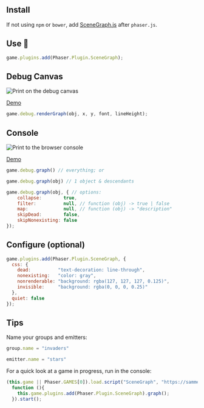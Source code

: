 Install
-------

If not using `npm` or `bower`, add [SceneGraph.js](dist/SceneGraph.js) after `phaser.js`.

Use 👾
---

```javascript
game.plugins.add(Phaser.Plugin.SceneGraph);
```

Debug Canvas
------------

![Print on the debug canvas](https://samme.github.io/phaser-plugin-scene-graph/screenshot1.png)

[Demo](https://samme.github.io/phaser-plugin-scene-graph/)

```javascript
game.debug.renderGraph(obj, x, y, font, lineHeight);
```

Console
-------

![Print to the browser console](https://samme.github.io/phaser-plugin-scene-graph/screenshot2.png)

[Demo](https://samme.github.io/phaser-plugin-scene-graph/)

```javascript
game.debug.graph() // everything; or

game.debug.graph(obj) // 1 object & descendants

game.debug.graph(obj, { // options:
    collapse:        true,
    filter:          null, // function (obj) -> true | false
    map:             null, // function (obj) -> "description"
    skipDead:        false,
    skipNonexisting: false
});
```

Configure (optional)
---------

```javascript
game.plugins.add(Phaser.Plugin.SceneGraph, {
  css: {
    dead:          "text-decoration: line-through",
    nonexisting:   "color: gray",
    nonrenderable: "background: rgba(127, 127, 127, 0.125)",
    invisible:     "background: rgba(0, 0, 0, 0.25)"
  },
  quiet: false
});
```

Tips
----

Name your groups and emitters:

```javascript
group.name = "invaders"

emitter.name = "stars"
```

For a quick look at a game in progress, run in the console:

```javascript
(this.game || Phaser.GAMES[0]).load.script("SceneGraph", "https://samme.github.io/phaser-plugin-scene-graph/SceneGraph.js",
  function (){
    this.game.plugins.add(Phaser.Plugin.SceneGraph).graph();
  }).start();
```

